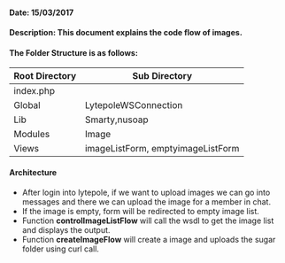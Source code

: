 #### Date: 15/03/2017

#### Description: This document explains the code flow of images.

#### The Folder Structure is as follows:

 Root Directory | Sub Directory 
------------ | -------------
index.php | 
Global | LytepoleWSConnection
Lib | Smarty,nusoap
Modules | Image
Views | imageListForm, emptyimageListForm


#### Architecture

- After login into lytepole, if we want to upload images we can go into messages and there we can upload the image for a member in chat.
- If the image is empty, form will be redirected to empty image list.
- Function **controlImageListFlow** will call the wsdl to get the image list and displays the output.
- Function **createImageFlow** will create a image and uploads the sugar folder using curl call.
